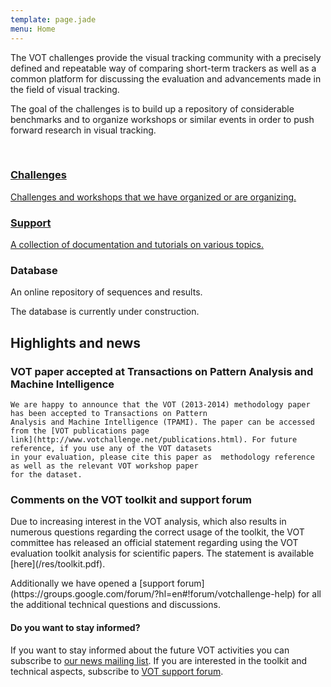 ```yaml
---
template: page.jade
menu: Home
---
```


The VOT challenges provide the visual tracking community with a precisely defined and repeatable way of comparing short-term trackers as well as a common platform for discussing the evaluation and advancements made in the field of visual tracking.

The goal of the challenges is to build up a repository of considerable benchmarks and to organize workshops or similar events in order to push forward research in visual tracking.

<br />

<div class="row">

<div class="col-lg-4 col-sm-12">
<a href="/challenges.html" class="hugebutton text-primary">
<h3><i class="glyphicon glyphicon-star"></i> Challenges</h3>
<p>Challenges and workshops that we have organized or are organizing.</p>
<!--p class="text-success"><i class="glyphicon glyphicon-bullhorn"></i> Test.</p-->
</a>
</div>

<div class="col-lg-4 col-sm-12">
<a href="/howto/" class="hugebutton text-primary">
<h3><i class="glyphicon glyphicon-book"></i> Support</h3>
A collection of documentation and tutorials on various topics.
</a>
</div>

<div class="col-lg-4 col-sm-12">
<div  class="hugebutton text-muted">
<h3><i class="glyphicon glyphicon-cloud"></i> Database</h3>
<p>An online repository of sequences and results.</p>
<p class="text-warning"><i class="glyphicon glyphicon-wrench"></i> The database is currently under construction.</p>
</div>
</div>

</div>

## Highlights and news

<div class="panel panel-success">
  <div class="panel-heading">
    <h3 class="panel-title">VOT paper accepted at Transactions on Pattern Analysis and Machine Intelligence</h3>
  </div>
  <div class="panel-body">

    We are happy to announce that the VOT (2013-2014) methodology paper has been accepted to Transactions on Pattern 
    Analysis and Machine Intelligence (TPAMI). The paper can be accessed from the [VOT publications page 
    link](http://www.votchallenge.net/publications.html). For future reference, if you use any of the VOT datasets 
    in your evaluation, please cite this paper as  methodology reference as well as the relevant VOT workshop paper 
    for the dataset.
  </div>
</div>

<div class="panel panel-default">
  <div class="panel-heading">
    <h3 class="panel-title">Comments on the VOT toolkit and support forum</h3>
  </div>
  <div class="panel-body">
    <p>Due to increasing interest in the VOT analysis, which also results in numerous questions regarding the correct usage of the toolkit, the VOT committee has released an official statement regarding using the VOT evaluation toolkit analysis for scientific papers. The statement is available [<i class="glyphicon glyphicon-file"></i>here](/res/toolkit.pdf).</p>
<p>
Additionally we have opened a [support forum](https://groups.google.com/forum/?hl=en#!forum/votchallenge-help) for all the additional technical questions and discussions.
</p>
  </div>
</div>

<div class="alert alert-info" role="alert">
<div class="icon-left"><i class="glyphicon glyphicon-bullhorn hugeicon"></i> </div>
<h4>Do you want to stay informed?</h4>

If you want to stay informed about the future VOT activities you can subscribe to [our news mailing list](https://service.ait.ac.at/mailman/listinfo/votchallenge). If you are interested in the toolkit and technical aspects, subscribe to [VOT support forum](https://groups.google.com/forum/?hl=en#!forum/votchallenge-help).
</div>
